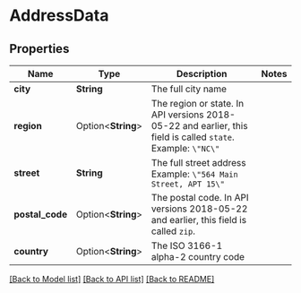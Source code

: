 # AddressData

## Properties

Name | Type | Description | Notes
------------ | ------------- | ------------- | -------------
**city** | **String** | The full city name | 
**region** | Option<**String**> | The region or state. In API versions 2018-05-22 and earlier, this field is called `state`. Example: `\"NC\"` | 
**street** | **String** | The full street address Example: `\"564 Main Street, APT 15\"` | 
**postal_code** | Option<**String**> | The postal code. In API versions 2018-05-22 and earlier, this field is called `zip`. | 
**country** | Option<**String**> | The ISO 3166-1 alpha-2 country code | 

[[Back to Model list]](../README.md#documentation-for-models) [[Back to API list]](../README.md#documentation-for-api-endpoints) [[Back to README]](../README.md)


